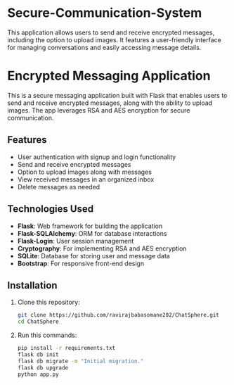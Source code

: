 # Secure-Communication-System
This application allows users to send and receive encrypted messages, including the option to upload images. It features a user-friendly interface for managing conversations and easily accessing message details.

# Encrypted Messaging Application

This is a secure messaging application built with Flask that enables users to send and receive encrypted messages, along with the ability to upload images. The app leverages RSA and AES encryption for secure communication.

## Features

- User authentication with signup and login functionality
- Send and receive encrypted messages
- Option to upload images along with messages
- View received messages in an organized inbox
- Delete messages as needed

## Technologies Used

- **Flask**: Web framework for building the application
- **Flask-SQLAlchemy**: ORM for database interactions
- **Flask-Login**: User session management
- **Cryptography**: For implementing RSA and AES encryption
- **SQLite**: Database for storing user and message data
- **Bootstrap**: For responsive front-end design

## Installation

1. Clone this repository:
   ```bash
   git clone https://github.com/ravirajbabasomane202/ChatSphere.git
   cd ChatSphere
2. Run this commands:
   ```bash
   pip install -r requirements.txt
   flask db init
   flask db migrate -m "Initial migration."
   flask db upgrade
   python app.py
